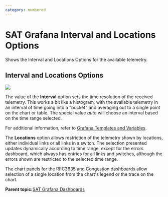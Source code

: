 ```yaml
---
category: numbered
---
```


# SAT Grafana Interval and Locations Options

Shows the Interval and Locations Options for the available telemetry.

## Interval and Locations Options

![](SAT_Grafana_Fabric_Vars.png)

The value of the **Interval** option sets the time resolution of the received telemetry. This works a bit like a histogram, with the available telemetry in an interval of time going into a "bucket" and averaging out to a single point on the chart or table. The special value *auto* will choose an interval based on the time range selected.

For additional information, refer to [Grafana Templates and Variables](https://grafana.com/docs/grafana/latest/reference/templating/#interval-variables).

The **Locations** option allows restriction of the telemetry shown by locations, either individual links or all links in a switch. The selection presented updates dynamically according to time range, except for the errors dashboard, which always has entries for all links and switches, although the errors shown are restricted to the selected time range.

The chart panels for the RFC3635 and Congestion dashboards allow selection of a single location from the chart's legend or the trace on the chart.

**Parent topic:**[SAT Grafana Dashboards](SAT_Grafana_Dashboards.md)

